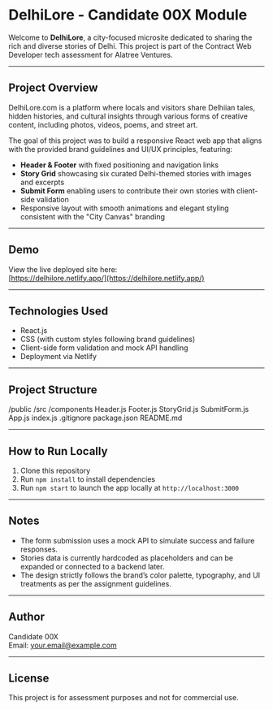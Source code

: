 # DelhiLore - Candidate 00X Module

Welcome to **DelhiLore**, a city-focused microsite dedicated to sharing the rich and diverse stories of Delhi. This project is part of the Contract Web Developer tech assessment for Alatree Ventures.

---

## Project Overview

DelhiLore.com is a platform where locals and visitors share Delhiian tales, hidden histories, and cultural insights through various forms of creative content, including photos, videos, poems, and street art.

The goal of this project was to build a responsive React web app that aligns with the provided brand guidelines and UI/UX principles, featuring:

- **Header & Footer** with fixed positioning and navigation links
- **Story Grid** showcasing six curated Delhi-themed stories with images and excerpts
- **Submit Form** enabling users to contribute their own stories with client-side validation
- Responsive layout with smooth animations and elegant styling consistent with the "City Canvas" branding

---

## Demo

View the live deployed site here:  
[https://delhilore.netlify.app/](https://delhilore.netlify.app/)

---

## Technologies Used

- React.js
- CSS (with custom styles following brand guidelines)
- Client-side form validation and mock API handling
- Deployment via Netlify

---

## Project Structure

/public
/src
/components
Header.js
Footer.js
StoryGrid.js
SubmitForm.js
App.js
index.js
.gitignore
package.json
README.md



---

## How to Run Locally

1. Clone this repository  
2. Run `npm install` to install dependencies  
3. Run `npm start` to launch the app locally at `http://localhost:3000`  

---

## Notes

- The form submission uses a mock API to simulate success and failure responses.
- Stories data is currently hardcoded as placeholders and can be expanded or connected to a backend later.
- The design strictly follows the brand’s color palette, typography, and UI treatments as per the assignment guidelines.

---

## Author

Candidate 00X  
Email: your.email@example.com  

---

## License

This project is for assessment purposes and not for commercial use.

